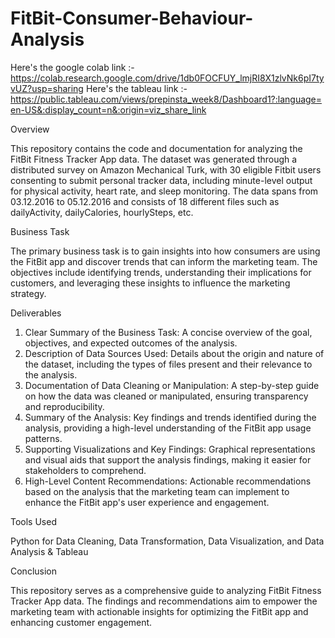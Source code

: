 # FitBit-Consumer-Behaviour-Analysis 
Here's the google colab link :- https://colab.research.google.com/drive/1db0FOCFUY_lmjRI8X1zlvNk6pI7tyvUZ?usp=sharing
Here's the tableau link :- https://public.tableau.com/views/prepinsta_week8/Dashboard1?:language=en-US&:display_count=n&:origin=viz_share_link

Overview

This repository contains the code and documentation for analyzing the FitBit Fitness Tracker App data. The dataset was generated through a distributed survey on Amazon Mechanical Turk, with 30 eligible Fitbit users consenting to submit personal tracker data, including minute-level output for physical activity, heart rate, and sleep monitoring. The data spans from 03.12.2016 to 05.12.2016 and consists of 18 different files such as dailyActivity, dailyCalories, hourlySteps, etc.

Business Task

The primary business task is to gain insights into how consumers are using the FitBit app and discover trends that can inform the marketing team. The objectives include identifying trends, understanding their implications for customers, and leveraging these insights to influence the marketing strategy.

Deliverables

1) Clear Summary of the Business Task: A concise overview of the goal, objectives, and expected outcomes of the analysis.
2) Description of Data Sources Used: Details about the origin and nature of the dataset, including the types of files present and their relevance to the analysis.
3) Documentation of Data Cleaning or Manipulation: A step-by-step guide on how the data was cleaned or manipulated, ensuring transparency and reproducibility.
4) Summary of the Analysis: Key findings and trends identified during the analysis, providing a high-level understanding of the FitBit app usage patterns.
5) Supporting Visualizations and Key Findings: Graphical representations and visual aids that support the analysis findings, making it easier for stakeholders to comprehend.
6) High-Level Content Recommendations: Actionable recommendations based on the analysis that the marketing team can implement to enhance the FitBit app's user experience and engagement.

Tools Used

Python for Data Cleaning, Data Transformation, Data Visualization, and Data Analysis & Tableau

Conclusion

This repository serves as a comprehensive guide to analyzing FitBit Fitness Tracker App data. The findings and recommendations aim to empower the marketing team with actionable insights for optimizing the FitBit app and enhancing customer engagement.
